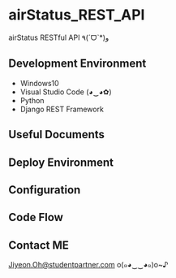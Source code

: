 # airStatus_REST_API
airStatus RESTful API ٩(ˊᗜˋ*)و

Development Environment 
------------------------
* Windows10 
* Visual Studio Code (◕‿◕✿)
* Python 
* Django REST Framework 

Useful Documents
------------------------


Deploy Environment
------------------------



Configuration
------------------------


Code Flow 
------------------------

Contact ME 
------------------------
Jiyeon.Oh@studentpartner.com
o(๑◕‿‿◕๑)o~♪
